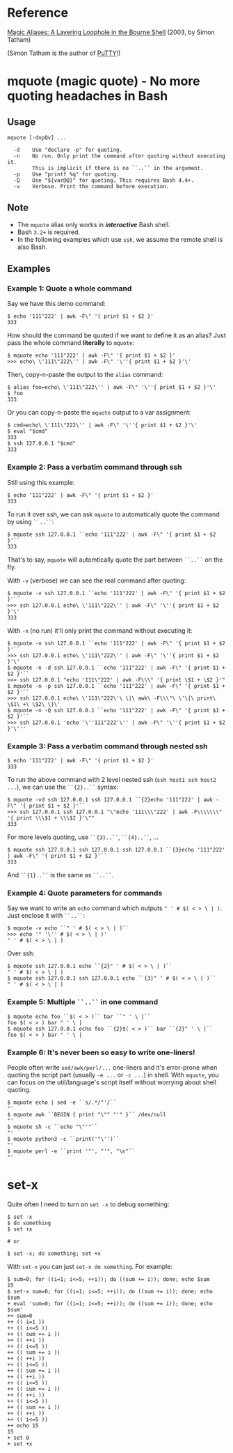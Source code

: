 [magic]: https://www.chiark.greenend.org.uk/~sgtatham/aliases.html
[PuTTY]: https://www.chiark.greenend.org.uk/~sgtatham/putty/

# Reference

[Magic Aliases: A Layering Loophole in the Bourne Shell][magic] (2003, by Simon Tatham)

(Simon Tatham is the author of [PuTTY]!)

# mquote (magic quote) - No more quoting headaches in Bash

## Usage

~~~
mquote [-dnpQv] ...

  -d    Use "declare -p" for quoting.
  -n    No run. Only print the command after quoting without executing it.
        This is implicit if there is no ``..`` in the argument.
  -p    Use "printf %q" for quoting.
  -Q    Use "${var@Q}" for quoting. This requires Bash 4.4+.
  -v    Verbose. Print the command before execution.
~~~

## Note

* The `mquote` alias only works in ***interactive*** Bash shell.
* Bash `3.2+` is required.
* In the following examples which use `ssh`, we assume the remote shell is also Bash.

## Examples

### Example 1: Quote a whole command

Say we have this demo command:

~~~
$ echo '111"222' | awk -F\" '{ print $1 + $2 }'
333
~~~

How should the command be quoted if we want to define it as an alias? Just pass the whole command **literally** to `mquote`:

~~~
$ mquote echo '111"222' | awk -F\" '{ print $1 + $2 }'
>>> echo\ \'111\"222\'' | awk -F\" '\''{ print $1 + $2 }'\'
~~~

Then, copy-n-paste the output to the `alias` command:

~~~
$ alias foo=echo\ \'111\"222\'' | awk -F\" '\''{ print $1 + $2 }'\'
$ foo
333
~~~

Or you can copy-n-paste the `mquote` output to a var assignment:

~~~
$ cmd=echo\ \'111\"222\'' | awk -F\" '\''{ print $1 + $2 }'\'
$ eval "$cmd"
333
$ ssh 127.0.0.1 "$cmd"
333
~~~

### Example 2: Pass a verbatim command through ssh

Still using this example:

~~~
$ echo '111"222' | awk -F\" '{ print $1 + $2 }'
333
~~~

To run it over ssh, we can ask `mquote` to automatically quote the command by using ``` ``..`` ```:

~~~
$ mquote ssh 127.0.0.1 ``echo '111"222' | awk -F\" '{ print $1 + $2 }'``
333
~~~

That's to say, `mquote` will automtically quote the part between ``` ``..`` ``` on the fly.

With `-v` (verbose) we can see the real command after quoting:

~~~
$ mquote -v ssh 127.0.0.1 ``echo '111"222' | awk -F\" '{ print $1 + $2 }'``
>>> ssh 127.0.0.1 echo\ \'111\"222\'' | awk -F\" '\''{ print $1 + $2 }'\'
333
~~~

With `-n` (no run) it'll only print the command without executing it:

~~~
$ mquote -n ssh 127.0.0.1 ``echo '111"222' | awk -F\" '{ print $1 + $2 }'``
>>> ssh 127.0.0.1 echo\ \'111\"222\'' | awk -F\" '\''{ print $1 + $2 }'\'
$ mquote -n -d ssh 127.0.0.1 ``echo '111"222' | awk -F\" '{ print $1 + $2 }'``
>>> ssh 127.0.0.1 "echo '111\"222' | awk -F\\\" '{ print \$1 + \$2 }'"
$ mquote -n -p ssh 127.0.0.1 ``echo '111"222' | awk -F\" '{ print $1 + $2 }'``
>>> ssh 127.0.0.1 echo\ \'111\"222\'\ \|\ awk\ -F\\\"\ \'\{\ print\ \$1\ +\ \$2\ \}\'
$ mquote -n -Q ssh 127.0.0.1 ``echo '111"222' | awk -F\" '{ print $1 + $2 }'``
>>> ssh 127.0.0.1 'echo '\''111"222'\'' | awk -F\" '\''{ print $1 + $2 }'\'''
~~~

### Example 3: Pass a verbatim command through nested ssh

~~~
$ echo '111"222' | awk -F\" '{ print $1 + $2 }'
333
~~~

To run the above command with 2 level nested ssh (`ssh host1 ssh host2 ...`), we can use the ``` ``{2}..`` ``` syntax:

~~~
$ mquote -vd ssh 127.0.0.1 ssh 127.0.0.1 ``{2}echo '111"222' | awk -F\" '{ print $1 + $2 }'``
>>> ssh 127.0.0.1 ssh 127.0.0.1 "\"echo '111\\\"222' | awk -F\\\\\\\" '{ print \\\$1 + \\\$2 }'\""
333
~~~

For more levels quoting, use ``` ``{3}..`` ```, ``` ``{4}..`` ```, ...

~~~
$ mquote ssh 127.0.0.1 ssh 127.0.0.1 ssh 127.0.0.1 ``{3}echo '111"222' | awk -F\" '{ print $1 + $2 }'``
333
~~~

And ``` ``{1}..`` ``` is the same as ``` ``..`` ```.

### Example 4: Quote parameters for commands

Say we want to write an `echo` command which outputs `" ' # $( < > \ | )`. Just enclose it with ``` ``..`` ```:

~~~
$ mquote -v echo ``" ' # $( < > \ | )``
>>> echo '" '\'' # $( < > \ | )'
" ' # $( < > \ | )
~~~

Over ssh:

~~~
$ mquote ssh 127.0.0.1 echo ``{2}" ' # $( < > \ | )``
" ' # $( < > \ | )
$ mquote ssh 127.0.0.1 ssh 127.0.0.1 echo ``{3}" ' # $( < > \ | )``
" ' # $( < > \ | )
~~~

### Example 5: Multiple ``` ``..`` ``` in one command

~~~
$ mquote echo foo ``$( < > )`` bar ``" ' \ |``
foo $( < > ) bar " ' \ |
$ mquote ssh 127.0.0.1 echo foo ``{2}$( < > )`` bar ``{2}" ' \ |``
foo $( < > ) bar " ' \ |
~~~

### Example 6: It's never been so easy to write one-liners!

People often write `sed/awk/perl/...` one-liners and it's error-prone when quoting the
script part (usually `-e ...` or `-c ...`) in shell. With `mquote`, you can focus on
the util/language's script itself without worrying about shell quoting.

~~~
$ mquote echo | sed -e ``s/.*/"'/``
"'
$ mquote awk ``BEGIN { print "\"" "'" }`` /dev/null
"'
$ mquote sh -c ``echo "\"'"``
"'
$ mquote python3 -c ``print('"\'')``
"'
$ mquote perl -e ``print '"', "'", "\n"``
"'
~~~

# set-x

Quite often I need to turn on `set -x` to debug something:

~~~
$ set -x
$ do something
$ set +x

# or

$ set -x; do something; set +x
~~~

With `set-x` you can just `set-x do something`. For example:

~~~
$ sum=0; for ((i=1; i<=5; ++i)); do ((sum += i)); done; echo $sum
15
$ set-x sum=0; for ((i=1; i<=5; ++i)); do ((sum += i)); done; echo $sum
+ eval 'sum=0; for ((i=1; i<=5; ++i)); do ((sum += i)); done; echo $sum'
++ sum=0
++ (( i=1 ))
++ (( i<=5 ))
++ (( sum += i ))
++ (( ++i ))
++ (( i<=5 ))
++ (( sum += i ))
++ (( ++i ))
++ (( i<=5 ))
++ (( sum += i ))
++ (( ++i ))
++ (( i<=5 ))
++ (( sum += i ))
++ (( ++i ))
++ (( i<=5 ))
++ (( sum += i ))
++ (( ++i ))
++ (( i<=5 ))
++ echo 15
15
+ set 0
+ set +x
~~~
